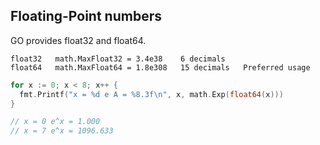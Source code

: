 ## Floating-Point numbers

GO provides float32 and float64.

```
float32   math.MaxFloat32 = 3.4e38    6 decimals
float64   math.MaxFloat64 = 1.8e308   15 decimals   Preferred usage
```

```GO
for x := 0; x < 8; x++ {
  fmt.Printf("x = %d e A = %8.3f\n", x, math.Exp(float64(x)))
}

// x = 0 e^x = 1.000
// x = 7 e^x = 1096.633
```
